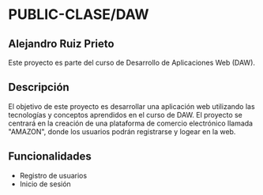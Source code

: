 # PUBLIC-CLASE/DAW
## Alejandro Ruiz Prieto

Este proyecto es parte del curso de Desarrollo de Aplicaciones Web (DAW). 

## Descripción

El objetivo de este proyecto es desarrollar una aplicación web utilizando las tecnologías y conceptos aprendidos en el curso de DAW. El proyecto se centrará en la creación de una plataforma de comercio electrónico llamada "AMAZON", donde los usuarios podrán registrarse y logear en la web.

## Funcionalidades

- Registro de usuarios
- Inicio de sesión



